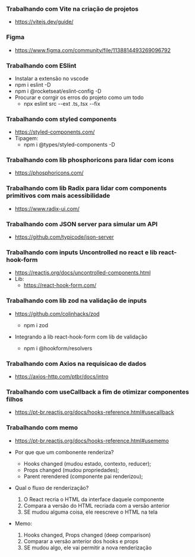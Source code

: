 ### Trabalhando com Vite na criação de projetos
- https://vitejs.dev/guide/

### Figma
- https://www.figma.com/community/file/1138814493269096792

### Trabalhando com ESlint
- Instalar a extensão no vscode
- npm i eslint -D
- npm i @rocketseat/eslint-config -D
- Procurar e corrgir os erros do projeto como um todo
  - npx eslint src --ext .ts,.tsx --fix

### Trabalhando com styled components
- https://styled-components.com/
- Tipagem:
  - npm i @types/styled-components -D

### Trabalhando com lib phosphoricons para lidar com icons
- https://phosphoricons.com/

### Trabalhando com lib Radix para lidar com components primitivos com mais acessibilidade
- https://www.radix-ui.com/

### Trabalhando com JSON server para simular um API
- https://github.com/typicode/json-server

### Trabalhando com inputs Uncontrolled no react e lib react-hook-form
- https://reactjs.org/docs/uncontrolled-components.html
- Lib:
  - https://react-hook-form.com/

### Trabalhando com lib zod na validação de inputs
- https://github.com/colinhacks/zod
  - npm i zod

- Integrando a lib react-hook-form com lib de validação
  - npm i @hookform/resolvers

### Trabalhando com Axios na requisicao de dados
- https://axios-http.com/ptbr/docs/intro

### Trabalhando com useCallback a fim de otimizar componentes filhos
- https://pt-br.reactjs.org/docs/hooks-reference.html#usecallback

### Trabalhando com memo

- https://pt-br.reactjs.org/docs/hooks-reference.html#usememo

- Por que que um combonente renderiza?
  - Hooks changed (mudou estado, contexto, reducer);
  - Props changed (mudou propriedades);
  - Parent rerendered (componente pai renderizou);
- Qual o fluxo de renderização?
  1. O React recria o HTML da interface daquele componente
  2. Compara a versão do HTML recriada com a versão anterior
  3. SE mudou alguma coisa, ele reescreve o HTML na tela
- Memo:
  1. Hooks changed, Props changed (deep comparison)
  2. Comparar a versão anterior dos hooks e props
  3. SE mudou algo, ele vai permitir a nova renderização

